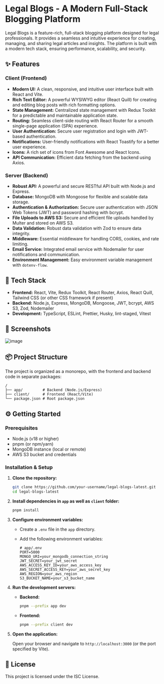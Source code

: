 # Legal Blogs - A Modern Full-Stack Blogging Platform

Legal Blogs is a feature-rich, full-stack blogging platform designed for legal professionals. It provides a seamless and intuitive experience for creating, managing, and sharing legal articles and insights. The platform is built with a modern tech stack, ensuring performance, scalability, and security.

## ✨ Features

### Client (Frontend)

- **Modern UI:** A clean, responsive, and intuitive user interface built with React and Vite.
- **Rich Text Editor:** A powerful WYSIWYG editor (React Quill) for creating and editing blog posts with rich formatting options.
- **State Management:** Centralized state management with Redux Toolkit for a predictable and maintainable application state.
- **Routing:** Seamless client-side routing with React Router for a smooth single-page application (SPA) experience.
- **User Authentication:** Secure user registration and login with JWT-based authentication.
- **Notifications:** User-friendly notifications with React Toastify for a better user experience.
- **Icons:** A rich set of icons from Font Awesome and React Icons.
- **API Communication:** Efficient data fetching from the backend using Axios.

### Server (Backend)

- **Robust API:** A powerful and secure RESTful API built with Node.js and Express.
- **Database:** MongoDB with Mongoose for flexible and scalable data storage.
- **Authentication & Authorization:** Secure user authentication with JSON Web Tokens (JWT) and password hashing with bcrypt.
- **File Uploads to AWS S3:** Secure and efficient file uploads handled by Multer and stored on AWS S3.
- **Data Validation:** Robust data validation with Zod to ensure data integrity.
- **Middleware:** Essential middleware for handling CORS, cookies, and rate limiting.
- **Email Service:** Integrated email service with Nodemailer for user notifications and communication.
- **Environment Management:** Easy environment variable management with `dotenv-flow`.

## 🚀 Tech Stack

- **Frontend:** React, Vite, Redux Toolkit, React Router, Axios, React Quill, Tailwind CSS (or other CSS framework if present)
- **Backend:** Node.js, Express, MongoDB, Mongoose, JWT, bcrypt, AWS S3, Zod, Nodemailer
- **Development:** TypeScript, ESLint, Prettier, Husky, lint-staged, Vitest

## 📸 Screenshots
![image](https://github.com/user-attachments/assets/f578def1-3443-4fe0-85d0-fb688944aa8c)


## 📦 Project Structure

The project is organized as a monorepo, with the frontend and backend code in separate packages:

```
/
├── app/         # Backend (Node.js/Express)
├── client/      # Frontend (React/Vite)
└── package.json # Root package.json
```

## ⚙️ Getting Started

### Prerequisites

- Node.js (v18 or higher)
- pnpm (or npm/yarn)
- MongoDB instance (local or remote)
- AWS S3 bucket and credentials

### Installation & Setup

1.  **Clone the repository:**

    ```bash
    git clone https://github.com/your-username/legal-blogs-latest.git
    cd legal-blogs-latest
    ```

2.  **Install dependencies in `app` as well as `client` folder:**

    ```bash
    pnpm install
    ```

3.  **Configure environment variables:**

    -   Create a `.env` file in the `app` directory.
    -   Add the following environment variables:

        ```
        # app/.env
        PORT=5000
        MONGO_URI=your_mongodb_connection_string
        JWT_SECRET=your_jwt_secret
        AWS_ACCESS_KEY_ID=your_aws_access_key
        AWS_SECRET_ACCESS_KEY=your_aws_secret_key
        AWS_REGION=your_aws_region
        S3_BUCKET_NAME=your_s3_bucket_name
        ```

4.  **Run the development servers:**

    -   **Backend:**

        ```bash
        pnpm --prefix app dev
        ```

    -   **Frontend:**

        ```bash
        pnpm --prefix client dev
        ```

5.  **Open the application:**

    Open your browser and navigate to `http://localhost:3000` (or the port specified by Vite).

## 📄 License

This project is licensed under the ISC License.
